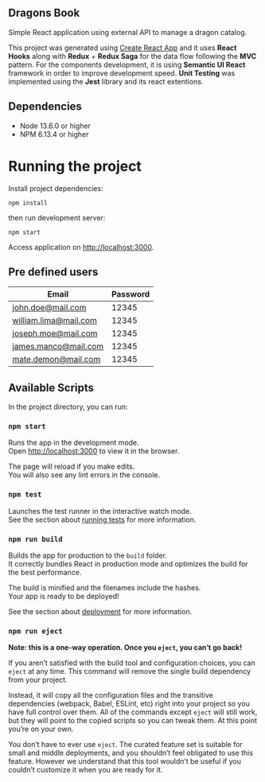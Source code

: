 ## Dragons Book

Simple React application using external API to manage a dragon catalog.

This project was generated using [Create React App](https://github.com/facebook/create-react-app) and it uses **React Hooks** along with **Redux** + **Redux Saga** for the data flow following the **MVC** pattern.
For the components development, it is using **Semantic UI React** framework in order to improve development speed.
**Unit Testing** was implemented using the **Jest** library and its react extentions.

## Dependencies
- Node 13.6.0 or higher
- NPM 6.13.4 or higher 

# Running the project
Install project dependencies:
```
npm install
```
then run development server:
```
npm start
```
Access application on [http://localhost:3000](http://localhost:3000).

## Pre defined users
| Email | Password |
| ------------- | ------------- |
| john.doe@mail.com | 12345 |
| william.lima@mail.com | 12345 |
| joseph.moe@mail.com | 12345 |
| james.manco@mail.com | 12345 |
| mate.demon@mail.com | 12345 |

## Available Scripts

In the project directory, you can run:

### `npm start`

Runs the app in the development mode.<br />
Open [http://localhost:3000](http://localhost:3000) to view it in the browser.

The page will reload if you make edits.<br />
You will also see any lint errors in the console.

### `npm test`

Launches the test runner in the interactive watch mode.<br />
See the section about [running tests](https://facebook.github.io/create-react-app/docs/running-tests) for more information.

### `npm run build`

Builds the app for production to the `build` folder.<br />
It correctly bundles React in production mode and optimizes the build for the best performance.

The build is minified and the filenames include the hashes.<br />
Your app is ready to be deployed!

See the section about [deployment](https://facebook.github.io/create-react-app/docs/deployment) for more information.

### `npm run eject`

**Note: this is a one-way operation. Once you `eject`, you can’t go back!**

If you aren’t satisfied with the build tool and configuration choices, you can `eject` at any time. This command will remove the single build dependency from your project.

Instead, it will copy all the configuration files and the transitive dependencies (webpack, Babel, ESLint, etc) right into your project so you have full control over them. All of the commands except `eject` will still work, but they will point to the copied scripts so you can tweak them. At this point you’re on your own.

You don’t have to ever use `eject`. The curated feature set is suitable for small and middle deployments, and you shouldn’t feel obligated to use this feature. However we understand that this tool wouldn’t be useful if you couldn’t customize it when you are ready for it.
